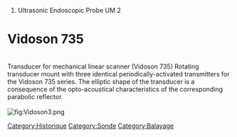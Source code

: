 1.  Ultrasonic Endoscopic Probe UM 2

Vidoson 735
===========

\
Transducer for mechanical linear scanner (Vidoson 735) Rotating
transducer mount with three identical periodically-activated
transmitters for the Vidoson 735 series. The elliptic shape of the
transducer is a consequence of the opto-acoustical characteristics of
the corresponding parabolic reflector.\
\
![](Vidoson3.png "fig:Vidoson3.png")

<Category:Historique> <Category:Sonde> <Category:Balayage>
